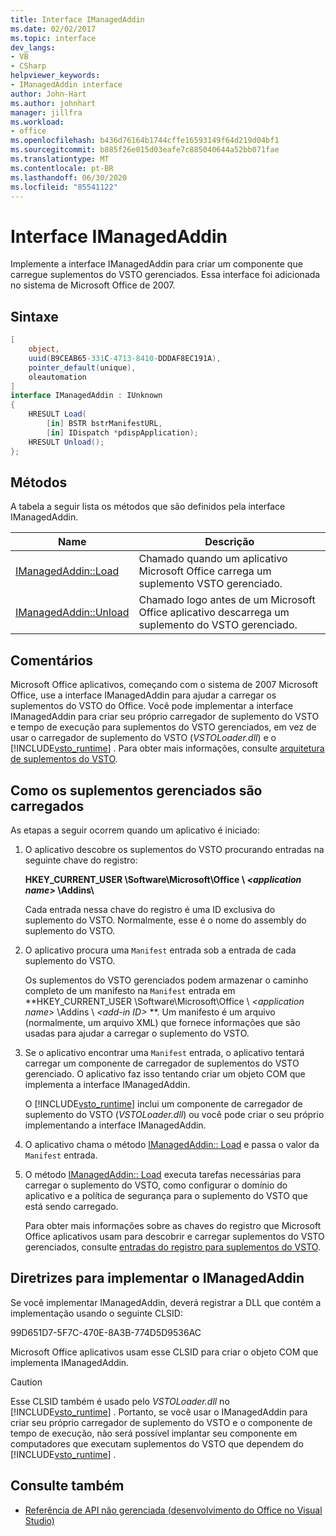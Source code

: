 ```yaml
---
title: Interface IManagedAddin
ms.date: 02/02/2017
ms.topic: interface
dev_langs:
- VB
- CSharp
helpviewer_keywords:
- IManagedAddin interface
author: John-Hart
ms.author: johnhart
manager: jillfra
ms.workload:
- office
ms.openlocfilehash: b436d76164b1744cffe16593149f64d219d04bf1
ms.sourcegitcommit: b885f26e015d03eafe7c885040644a52bb071fae
ms.translationtype: MT
ms.contentlocale: pt-BR
ms.lasthandoff: 06/30/2020
ms.locfileid: "85541122"
---
```

# <a name="imanagedaddin-interface"></a>Interface IManagedAddin
  Implemente a interface IManagedAddin para criar um componente que carregue suplementos do VSTO gerenciados. Essa interface foi adicionada no sistema de Microsoft Office de 2007.

## <a name="syntax"></a>Sintaxe

```csharp
[
    object,
    uuid(B9CEAB65-331C-4713-8410-DDDAF8EC191A),
    pointer_default(unique),
    oleautomation
]
interface IManagedAddin : IUnknown
{
    HRESULT Load(
        [in] BSTR bstrManifestURL,
        [in] IDispatch *pdispApplication);
    HRESULT Unload();
};
```

## <a name="methods"></a>Métodos
 A tabela a seguir lista os métodos que são definidos pela interface IManagedAddin.

|Name|Descrição|
|----------|-----------------|
|[IManagedAddin::Load](../vsto/imanagedaddin-load.md)|Chamado quando um aplicativo Microsoft Office carrega um suplemento VSTO gerenciado.|
|[IManagedAddin::Unload](../vsto/imanagedaddin-unload.md)|Chamado logo antes de um Microsoft Office aplicativo descarrega um suplemento do VSTO gerenciado.|

## <a name="remarks"></a>Comentários
 Microsoft Office aplicativos, começando com o sistema de 2007 Microsoft Office, use a interface IManagedAddin para ajudar a carregar os suplementos do VSTO do Office. Você pode implementar a interface IManagedAddin para criar seu próprio carregador de suplemento do VSTO e tempo de execução para suplementos do VSTO gerenciados, em vez de usar o carregador de suplemento do VSTO (*VSTOLoader.dll*) e o [!INCLUDE[vsto_runtime](../vsto/includes/vsto-runtime-md.md)] . Para obter mais informações, consulte [arquitetura de suplementos do VSTO](../vsto/architecture-of-vsto-add-ins.md).

## <a name="how-managed-add-ins-are-loaded"></a>Como os suplementos gerenciados são carregados
 As etapas a seguir ocorrem quando um aplicativo é iniciado:

1. O aplicativo descobre os suplementos do VSTO procurando entradas na seguinte chave do registro:

    **HKEY_CURRENT_USER \Software\Microsoft\Office \\ *\<application name>* \Addins\\**

    Cada entrada nessa chave do registro é uma ID exclusiva do suplemento do VSTO. Normalmente, esse é o nome do assembly do suplemento do VSTO.

2. O aplicativo procura uma `Manifest` entrada sob a entrada de cada suplemento do VSTO.

    Os suplementos do VSTO gerenciados podem armazenar o caminho completo de um manifesto na `Manifest` entrada em **HKEY_CURRENT_USER \Software\Microsoft\Office \\ _\<application name>_ \Addins \\ _\<add-in ID>_ **. Um manifesto é um arquivo (normalmente, um arquivo XML) que fornece informações que são usadas para ajudar a carregar o suplemento do VSTO.

3. Se o aplicativo encontrar uma `Manifest` entrada, o aplicativo tentará carregar um componente de carregador de suplementos do VSTO gerenciado. O aplicativo faz isso tentando criar um objeto COM que implementa a interface IManagedAddin.

    O [!INCLUDE[vsto_runtime](../vsto/includes/vsto-runtime-md.md)] inclui um componente de carregador de suplemento do VSTO (*VSTOLoader.dll*) ou você pode criar o seu próprio implementando a interface IManagedAddin.

4. O aplicativo chama o método [IManagedAddin:: Load](../vsto/imanagedaddin-load.md) e passa o valor da `Manifest` entrada.

5. O método [IManagedAddin:: Load](../vsto/imanagedaddin-load.md) executa tarefas necessárias para carregar o suplemento do VSTO, como configurar o domínio do aplicativo e a política de segurança para o suplemento do VSTO que está sendo carregado.

   Para obter mais informações sobre as chaves do registro que Microsoft Office aplicativos usam para descobrir e carregar suplementos do VSTO gerenciados, consulte [entradas do registro para suplementos do VSTO](../vsto/registry-entries-for-vsto-add-ins.md).

## <a name="guidance-to-implement-imanagedaddin"></a>Diretrizes para implementar o IManagedAddin
 Se você implementar IManagedAddin, deverá registrar a DLL que contém a implementação usando o seguinte CLSID:

 99D651D7-5F7C-470E-8A3B-774D5D9536AC

 Microsoft Office aplicativos usam esse CLSID para criar o objeto COM que implementa IManagedAddin.

> [!CAUTION]
> Esse CLSID também é usado pelo *VSTOLoader.dll* no [!INCLUDE[vsto_runtime](../vsto/includes/vsto-runtime-md.md)] . Portanto, se você usar o IManagedAddin para criar seu próprio carregador de suplemento do VSTO e o componente de tempo de execução, não será possível implantar seu componente em computadores que executam suplementos do VSTO que dependem do [!INCLUDE[vsto_runtime](../vsto/includes/vsto-runtime-md.md)] .

## <a name="see-also"></a>Consulte também
- [Referência de API não gerenciada &#40;desenvolvimento do Office no Visual Studio&#41;](../vsto/unmanaged-api-reference-office-development-in-visual-studio.md)
